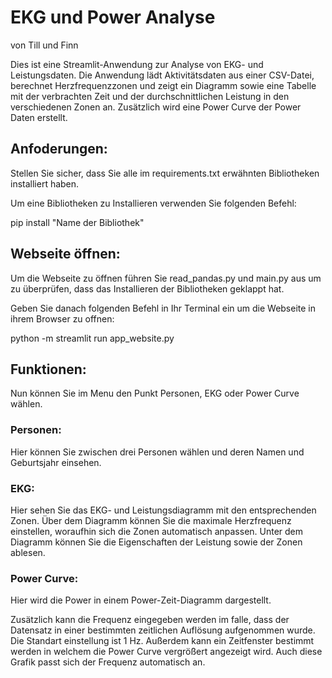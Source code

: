 # EKG und Power Analyse
von Till und Finn

Dies ist eine Streamlit-Anwendung zur Analyse von EKG- und Leistungsdaten. Die Anwendung lädt Aktivitätsdaten aus einer CSV-Datei, berechnet Herzfrequenzzonen und zeigt ein Diagramm sowie eine Tabelle mit der verbrachten Zeit und der durchschnittlichen Leistung in den verschiedenen Zonen an. Zusätzlich wird eine Power Curve der Power Daten erstellt.


## Anfoderungen:

Stellen Sie sicher, dass Sie alle im requirements.txt erwähnten Bibliotheken installiert haben.

Um eine Bibliotheken zu Installieren verwenden Sie folgenden Befehl:

pip install "Name der Bibliothek"

## Webseite öffnen:

Um die Webseite zu öffnen führen Sie read_pandas.py und main.py aus um zu überprüfen, dass das Installieren der Bibliotheken geklappt hat.

Geben Sie danach folgenden Befehl in Ihr Terminal ein um die Webseite in ihrem Browser zu offnen:

python -m streamlit run app_website.py 


## Funktionen:

Nun können Sie im Menu den Punkt Personen, EKG oder Power Curve wählen.

### Personen:
Hier können Sie zwischen drei Personen wählen und deren Namen und Geburtsjahr einsehen.

### EKG:
Hier sehen Sie das EKG- und Leistungsdiagramm mit den entsprechenden Zonen. Über dem Diagramm können Sie die maximale Herzfrequenz einstellen, woraufhin sich die Zonen automatisch anpassen. Unter dem Diagramm können Sie die Eigenschaften der Leistung sowie der Zonen ablesen.

### Power Curve:
Hier wird die Power in einem Power-Zeit-Diagramm dargestellt. 

Zusätzlich kann die Frequenz eingegeben werden im falle, dass der Datensatz in einer bestimmten zeitlichen Auflösung aufgenommen wurde. Die Standart einstellung ist 1 Hz. Außerdem kann ein Zeitfenster bestimmt werden in welchem die Power Curve vergrößert angezeigt wird. Auch diese Grafik passt sich der Frequenz automatisch an. 

